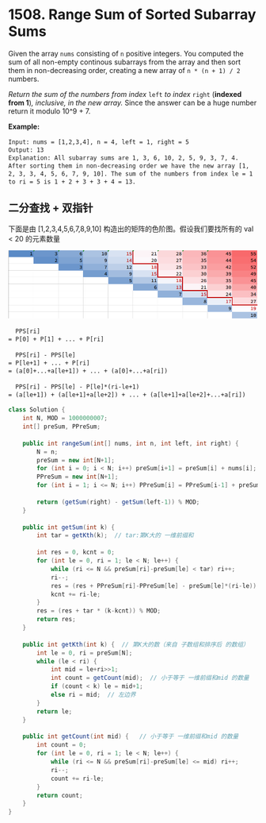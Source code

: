 # 1508. Range Sum of Sorted Subarray Sums

Given the array `nums` consisting of `n` positive integers. You computed the sum of all non-empty continous subarrays from the array and then sort them in non-decreasing order, creating a new array of `n * (n + 1) / 2` numbers.

*Return the sum of the numbers from index* `left` *to index* `right` (**indexed from 1**)*, inclusive, in the new array.* Since the answer can be a huge number return it modulo 10^9 + 7.

 

**Example:**

```
Input: nums = [1,2,3,4], n = 4, left = 1, right = 5
Output: 13 
Explanation: All subarray sums are 1, 3, 6, 10, 2, 5, 9, 3, 7, 4. After sorting them in non-decreasing order we have the new array [1, 2, 3, 3, 4, 5, 6, 7, 9, 10]. The sum of the numbers from index le = 1 to ri = 5 is 1 + 2 + 3 + 3 + 4 = 13. 
```

## 二分查找 + 双指针

下面是由 \[1,2,3,4,5,6,7,8,9,10\] 构造出的矩阵的色阶图。假设我们要找所有的 val < 20 的元素数量

![](pic/1508.png)

```
  PPS[ri]
= P[0] + P[1] + ... + P[ri]

  PPS[ri] - PPS[le]
= P[le+1] + ... + P[ri]
= (a[0]+...+a[le+1]) + ... + (a[0]+...+a[ri])

  PPS[ri] - PPS[le] - P[le]*(ri-le+1)
= (a[le+1]) + (a[le+1]+a[le+2]) + ... + (a[le+1]+a[le+2]+...+a[ri])   
```



```java
class Solution {
    int N, MOD = 1000000007;
    int[] preSum, PPreSum;

    public int rangeSum(int[] nums, int n, int left, int right) {
        N = n;
        preSum = new int[N+1];
        for (int i = 0; i < N; i++) preSum[i+1] = preSum[i] + nums[i];
        PPreSum = new int[N+1];
        for (int i = 1; i <= N; i++) PPreSum[i] = PPreSum[i-1] + preSum[i];

        return (getSum(right) - getSum(left-1)) % MOD;
    }

    public int getSum(int k) {
        int tar = getKth(k);  // tar:第K大的 一维前缀和

        int res = 0, kcnt = 0;
        for (int le = 0, ri = 1; le < N; le++) {
            while (ri <= N && preSum[ri]-preSum[le] < tar) ri++;
            ri--;
            res = (res + PPreSum[ri]-PPreSum[le] - preSum[le]*(ri-le)) % MOD;
            kcnt += ri-le;
        }
        res = (res + tar * (k-kcnt)) % MOD;
        return res;
    }

    public int getKth(int k) {  // 第K大的数（来自 子数组和排序后 的数组）
        int le = 0, ri = preSum[N];
        while (le < ri) {
            int mid = le+ri>>1;
            int count = getCount(mid);  // 小于等于 一维前缀和mid 的数量
            if (count < k) le = mid+1;
            else ri = mid;  // 左边界
        }
        return le;
    }

    public int getCount(int mid) {   // 小于等于 一维前缀和mid 的数量
        int count = 0;
        for (int le = 0, ri = 1; le < N; le++) {
            while (ri <= N && preSum[ri]-preSum[le] <= mid) ri++;
            ri--;
            count += ri-le;
        }
        return count;
    }
}
```